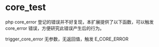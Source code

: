 # core_test
php core_error 登记的错误并不好复现，本扩展提供了以下函数，可以触发 core_error 错误，方便研究此错误产生后的行为。

trigger_core_error  无参数，无返回值，触发 E_CORE_ERROR 
